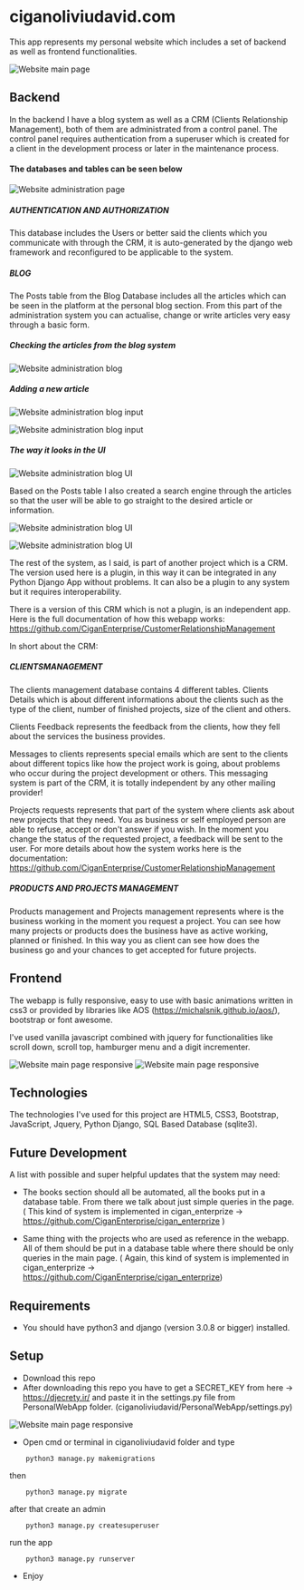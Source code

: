 # ciganoliviudavid.com

This app represents my personal website which includes a set of backend
as well as frontend functionalities.

![Website main page](ciganoliviudavid_documentation/picture_1.png)

## Backend

In the backend I have a blog system as well as a CRM (Clients 
Relationship Management), both of them are administrated from a control panel. 
The control panel requires authentication from a superuser which is created for a client in the 
development process or later in the maintenance process.

#### The databases and tables can be seen below

![Website administration page](ciganoliviudavid_documentation/picture_2.png)

##### AUTHENTICATION AND AUTHORIZATION

This database includes the Users or better said the clients which you communicate with through the 
CRM, it is auto-generated by the django web framework and reconfigured to be applicable to the system.  

##### BLOG

The Posts table from the Blog Database includes all the articles which can be seen in the platform
at the personal blog section. From this part of the administration system you can actualise, 
change or write articles very easy through a basic form.

##### Checking the articles from the blog system

![Website administration blog](ciganoliviudavid_documentation/picture_3.png) 

##### Adding a new article

![Website administration blog input](ciganoliviudavid_documentation/picture_4.png) 

![Website administration blog input](ciganoliviudavid_documentation/picture_5.png) 

##### The way it looks in the UI

![Website administration blog UI](ciganoliviudavid_documentation/picture_6.png) 

Based on the Posts table I also created a search engine through the articles so that
the user will be able to go straight to the desired article or information.

![Website administration blog UI](ciganoliviudavid_documentation/picture_7.png)

![Website administration blog UI](ciganoliviudavid_documentation/picture_8.png)

The rest of the system, as I said, is part of another project which is a CRM. The version
used here is a plugin, in this way it can be integrated in any Python Django App without problems.
It can also be a plugin to any system but it requires interoperability.

There is a version of this CRM which is not a plugin, is an independent app.
Here is the full documentation of how this webapp works: https://github.com/CiganEnterprise/CustomerRelationshipManagement

In short about the CRM:
 
##### CLIENTSMANAGEMENT

The clients management database contains 4 different tables.
Clients Details which is about different informations about the clients such as the
type of the client, number of finished projects, size of the client and others.

Clients Feedback represents the feedback from the clients, how they fell about
the services the business provides.

Messages to clients represents special emails which are sent to the clients about 
different topics like how the project work is going, about problems who occur
during the project development or others. This messaging system is part of the CRM, 
it is totally independent by any other mailing provider! 

Projects requests represents that part of the system where clients ask about 
new projects that they need. You as business or self employed person are able to
refuse, accept or don't answer if you wish. In the moment you change the status of the
requested project, a feedback will be sent to the user. For more details about how 
the system works here is the documentation: https://github.com/CiganEnterprise/CustomerRelationshipManagement

##### PRODUCTS AND PROJECTS MANAGEMENT

Products management and Projects management represents where is the business working
in the moment you request a project. You can see how many projects or products
does the business have as active working, planned or finished. In this way you as
client can see how does the business go and your chances to get accepted for future
projects. 

## Frontend

The webapp is fully responsive, easy to use with basic animations written in css3
or provided by libraries like AOS (https://michalsnik.github.io/aos/), bootstrap
or font awesome.

I've used vanilla javascript combined with jquery for functionalities like scroll down, 
scroll top, hamburger menu and a digit incrementer.

![Website main page responsive](ciganoliviudavid_documentation/picture_11.png) ![Website main page responsive](ciganoliviudavid_documentation/picture_10.png)

## Technologies

The technologies I've used for this project are HTML5, CSS3, Bootstrap,
JavaScript, Jquery, Python Django, SQL Based Database (sqlite3).

## Future Development

A list with possible and super helpful updates that the system may need:
* The books section should all be automated, all the books put in a database table. From there we talk about
just simple queries in the page. ( This kind of system is implemented in cigan_enterprize -> https://github.com/CiganEnterprise/cigan_enterprize )

* Same thing with the projects who are used as reference in the webapp. All of them should be put in 
a database table where there should be only queries in the main page. ( Again, this kind of system is
implemented in cigan_enterprize -> https://github.com/CiganEnterprise/cigan_enterprize)

## Requirements

* You should have python3 and django (version 3.0.8 or bigger) installed.

## Setup

* Download this repo
* After downloading this repo you have to get a SECRET_KEY from here -> https://djecrety.ir/ and paste
it in the settings.py file from PersonalWebApp folder. (ciganoliviudavid/PersonalWebApp/settings.py)
 
![Website main page responsive](ciganoliviudavid_documentation/picture_12.png)

* Open cmd or terminal in ciganoliviudavid folder and type 
```
    python3 manage.py makemigrations
```

then 

```
    python3 manage.py migrate
```

after that create an admin

```
    python3 manage.py createsuperuser
```

run the app

```
    python3 manage.py runserver
```
* Enjoy